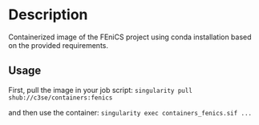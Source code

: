 # Description

Containerized image of the FEniCS project using conda installation based on the provided requirements.

## Usage
First, pull the image in your job script:
`singularity pull shub://c3se/containers:fenics` 

and then use the container: 
`singularity exec containers_fenics.sif ...`
